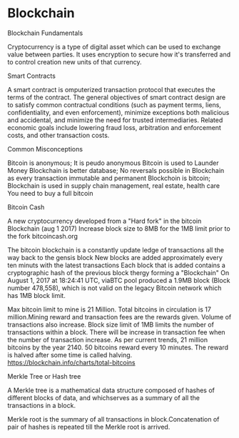 # Blockchain
Blockchain Fundamentals

Cryptocurrency is a type of digital asset which can be used to exchange value between parties.
It uses encryption to secure how it's transferred and to control creation new units of that currency.

Smart Contracts

A smart contract is omputerized transaction protocol that executes the terms of the contract.
The general objectives of smart contract design are to satisfy common contractual conditions (such as payment terms, liens, confidentiality, and even enforcement), minimize exceptions both malicious and accidental, and minimize the need for trusted intermediaries. 
Related economic goals include lowering fraud loss, arbitration and enforcement costs, and other transaction costs.

Common Misconceptions

Bitcoin is anonymous; It is peudo anonymous
Bitcoin is used to Launder Money
Blockchain is better database; No reversals possible in Blockchain as every transaction immutable and permanent
Blockchoin is bitcoin; Blockchain is used in supply chain management, real estate, health care
You need to buy a full bitcoin

Bitcoin Cash

 A new cryptocurrency developed from a "Hard fork" in the bitcoin Blockchain (aug 1 2017)
 Increase block size to 8MB for the 1MB limit prior to the fork
 bitcoincash.org

The bitcoin blockchain is a constantly update ledge of transactions all the way back to the gensis block
New blocks are added approximately every ten minuts with the latest transactions
Each block that is added contains a cryptographic hash of the previous block thergy forming a "Blockchain"
On August 1, 2017 at 18:24:41 UTC, viaBTC pool produced a 1.9MB block (Block number 478,558), which is not valid on the legacy Bitcoin network which has 1MB block limit.

Max bitcoin limit to mine is 21 Million. Total bitcoins in circulation is 17 million.Mining reward and transaction fees are the rewards given. Volume of transactions also increase. Block size limit of 1MB limits the number of transactions within a block. There will be increase in transaction fee when the number of transaction increase. As per current trends, 21 million bitcoins by the year 2140. 50 bitcoins reward every 10 minutes. The reward is halved after some time is called halving.
https://blockchain.info/charts/total-bitcoins

Merkle Tree or Hash tree

A Merkle tree is a mathematical data structure composed of hashes of different blocks of data, and whichserves as a summary of all the transactions in a block.

Merkle root is the summary of all transactions in block.Concatenation of pair of hashes is repeated till the Merkle root is arrived.


